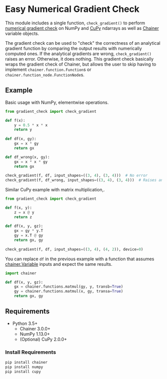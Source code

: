# Easy Numerical Gradient Check

This module includes a single function, `check_gradient()` to perform [numerical gradient check](https://en.wikipedia.org/wiki/Numerical_differentiation) on NumPy and [CuPy](https://github.com/cupy/cupy) ndarrays as well as [Chainer](https://github.com/chainer/chainer) variable objects. 

The gradient check can be used to "check" the correctness of an analytical gradient function by comparing the output results with numerically computed ones. If the analytical gradients are wrong, `check_gradient()` raises an error. Otherwise, it does nothing. This gradient check basically wraps the gradient check of Chainer, but allows the user to skip having to implement `chainer.function.Function`s or `chainer.function_node.FunctionNode`s.

## Example

Basic usage with NumPy, elementwise operations.

```python
from gradient_check import check_gradient

def f(x):
    y = 0.5 * x * x 
    return y
    
def df(x, gy):
    gx = x * gy
    return gx

def df_wrong(x, gy):
    gx = x * x * gy
    return gx
    
check_gradient(f, df, input_shapes=((3, 4), (3, 4)))  # No error    
check_gradient(f, df_wrong, input_shapes=((3, 4), (3, 4)))  # Raises an error

```

Similar CuPy example with matrix multiplication,.

```python
from gradient_check import check_gradient

def f(x, y):
    z = x @ y
    return z
    
def df(x, y, gz):
    gx = gy * y.T
    gy = x.T @ gy
    return gx, gy
    
check_gradient(f, df, input_shapes=((3, 4), (4, 2)), device=0)
```

You can replace `df` in the previous example with a function that assumes [chainer.Variable](https://docs.chainer.org/en/stable/reference/core/generated/chainer.Variable.html#chainer.Variable) inputs and expect the same results.

```python
import chainer

def df(x, y, gz):
    gx = chainer.functions.matmul(gy, y, transb=True)
    gy = chainer.functions.matmul(x, gy, transa=True)
    return gx, gy
```

## Requirements

- Python 3.5+
  - Chainer 3.0.0+
  - NumPy 1.13.0+
  - (Optional) CuPy 2.0.0+
  
 ### Install Requirements
 ```bash
 pip install chainer
 pip install numpy
 pip install cupy
 ```
